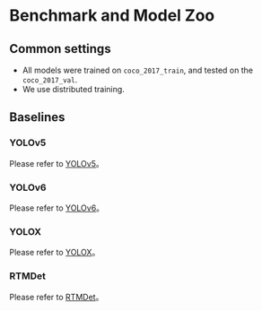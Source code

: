 # Benchmark and Model Zoo

## Common settings

- All models were trained on `coco_2017_train`, and tested on the `coco_2017_val`.
- We use distributed training.

## Baselines

### YOLOv5

Please refer to [YOLOv5](https://github.com/open-mmlab/mmyolo/blob/main/configs/yolov5)。

### YOLOv6

Please refer to [YOLOv6](https://github.com/open-mmlab/mmyolo/blob/main/configs/yolov6)。

### YOLOX

Please refer to [YOLOX](https://github.com/open-mmlab/mmyolo/blob/main/configs/yolox)。

### RTMDet

Please refer to [RTMDet](https://github.com/open-mmlab/mmyolo/blob/main/configs/rtmdet)。
